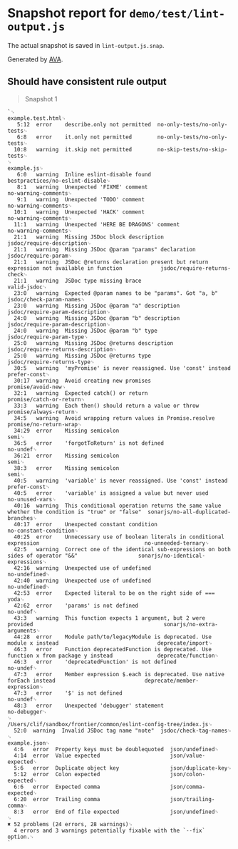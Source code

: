 # Snapshot report for `demo/test/lint-output.js`

The actual snapshot is saved in `lint-output.js.snap`.

Generated by [AVA](https://ava.li).

## Should have consistent rule output

> Snapshot 1

    `␊
    example.test.html␊
       5:12  error    describe.only not permitted  no-only-tests/no-only-tests␊
       6:8   error    it.only not permitted        no-only-tests/no-only-tests␊
      10:8   warning  it.skip not permitted        no-skip-tests/no-skip-tests␊
    ␊
    example.js␊
       6:0   warning  Inline eslint-disable found                                                                   bestpractices/no-eslint-disable␊
       8:1   warning  Unexpected 'FIXME' comment                                                                    no-warning-comments␊
       9:1   warning  Unexpected 'TODO' comment                                                                     no-warning-comments␊
      10:1   warning  Unexpected 'HACK' comment                                                                     no-warning-comments␊
      11:1   warning  Unexpected 'HERE BE DRAGONS' comment                                                          no-warning-comments␊
      21:1   warning  Missing JSDoc block description                                                               jsdoc/require-description␊
      21:1   warning  Missing JSDoc @param "params" declaration                                                     jsdoc/require-param␊
      21:1   warning  JSDoc @returns declaration present but return expression not available in function            jsdoc/require-returns-check␊
      21:1   warning  JSDoc type missing brace                                                                      valid-jsdoc␊
      23:0   warning  Expected @param names to be "params". Got "a, b"                                              jsdoc/check-param-names␊
      23:0   warning  Missing JSDoc @param "a" description                                                          jsdoc/require-param-description␊
      24:0   warning  Missing JSDoc @param "b" description                                                          jsdoc/require-param-description␊
      24:0   warning  Missing JSDoc @param "b" type                                                                 jsdoc/require-param-type␊
      25:0   warning  Missing JSDoc @returns description                                                            jsdoc/require-returns-description␊
      25:0   warning  Missing JSDoc @returns type                                                                   jsdoc/require-returns-type␊
      30:5   warning  'myPromise' is never reassigned. Use 'const' instead                                          prefer-const␊
      30:17  warning  Avoid creating new promises                                                                   promise/avoid-new␊
      32:1   warning  Expected catch() or return                                                                    promise/catch-or-return␊
      33:3   warning  Each then() should return a value or throw                                                    promise/always-return␊
      34:5   warning  Avoid wrapping return values in Promise.resolve                                               promise/no-return-wrap␊
      34:29  error    Missing semicolon                                                                             semi␊
      36:5   error    'forgotToReturn' is not defined                                                               no-undef␊
      36:21  error    Missing semicolon                                                                             semi␊
      38:3   error    Missing semicolon                                                                             semi␊
      40:5   warning  'variable' is never reassigned. Use 'const' instead                                           prefer-const␊
      40:5   error    'variable' is assigned a value but never used                                                 no-unused-vars␊
      40:16  warning  This conditional operation returns the same value whether the condition is "true" or "false"  sonarjs/no-all-duplicated-branches␊
      40:17  error    Unexpected constant condition                                                                 no-constant-condition␊
      40:25  error    Unnecessary use of boolean literals in conditional expression                                 no-unneeded-ternary␊
      42:5   warning  Correct one of the identical sub-expressions on both sides of operator "&&"                   sonarjs/no-identical-expressions␊
      42:16  warning  Unexpected use of undefined                                                                   no-undefined␊
      42:40  warning  Unexpected use of undefined                                                                   no-undefined␊
      42:53  error    Expected literal to be on the right side of ===                                               yoda␊
      42:62  error    'params' is not defined                                                                       no-undef␊
      43:3   warning  This function expects 1 argument, but 2 were provided                                         sonarjs/no-extra-arguments␊
      44:28  error    Module path/to/legacyModule is deprecated. Use module x instead                               deprecate/import␊
      46:3   error    Function deprecatedFunction is deprecated. Use function x from package y instead              deprecate/function␊
      46:3   error    'deprecatedFunction' is not defined                                                           no-undef␊
      47:3   error    Member expression $.each is deprecated. Use native forEach instead                            deprecate/member-expression␊
      47:3   error    '$' is not defined                                                                            no-undef␊
      48:3   error    Unexpected 'debugger' statement                                                               no-debugger␊
    ␊
    /Users/clif/sandbox/frontier/common/eslint-config-tree/index.js␊
      52:0  warning  Invalid JSDoc tag name "note"  jsdoc/check-tag-names␊
    ␊
    example.json␊
      4:6   error  Property keys must be doublequoted  json/undefined␊
      4:14  error  Value expected                      json/value-expected␊
      5:6   error  Duplicate object key                json/duplicate-key␊
      5:12  error  Colon expected                      json/colon-expected␊
      6:6   error  Expected comma                      json/comma-expected␊
      6:20  error  Trailing comma                      json/trailing-comma␊
      8:3   error  End of file expected                json/undefined␊
    ␊
    ✖ 52 problems (24 errors, 28 warnings)␊
      4 errors and 3 warnings potentially fixable with the `--fix` option.␊
    `

